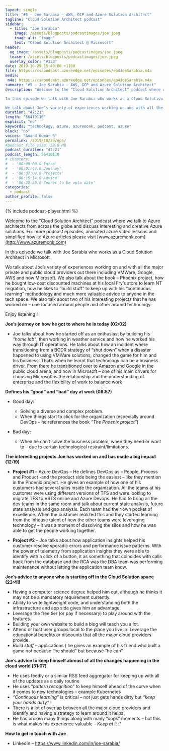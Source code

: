 ```yaml
---
layout: single
title: "#5 – Joe Sarabia – AWS, GCP and Azure Solution Architect"
tagline: "Cloud Solution Architect podcast"
sidebar:
  - title: "Joe Sarabia"
    image: /assets/blogposts/podcastimages/joe.jpeg
    image_alt: "image"
    text: "Cloud Solution Architect @ Microsoft"
header:
  og_image: /assets/blogposts/podcastimages/joe.jpeg
  teaser: /assets/blogposts/podcastimages/joe.jpeg
  overlay_color: "#333"
date: 2019-10-29 15:40:00 +1100
file: https://csapodcast.azureedge.net/episodes/ep4JoeSarabia.m4a
media: 
 m4a: https://csapodcast.azureedge.net/episodes/ep4JoeSarabia.m4a
summary: "#5 – Joe Sarabia – AWS, GCP and Azure Solution Architect"
description: "Welcome to the “Cloud Solution Architect” podcast where we talk to Azure architects from across the globe and discuss interesting and creative Azure solutions. For more podcast episodes, animated azure video lessons and simplified how-to Azure articles please visit www.azuremonk.com

In this episode we talk with Joe Sarabia who works as a Cloud Solution Architect in Microsoft

We talk about Joe’s variety of experiences working on and with all the major private and public cloud providers out there including VMWare, Google, AWS and now Microsoft. We also talk about the book – Phoenix project, how he bought low-cost discounted machines at his local Fry’s store to learn NT migration, how he likes to “build stuff” to keep up with his “continuous learning” methodology and much more valuable advice to anyone in the tech space. We also talk about two of his interesting projects that he has worked on – one focused around people and other around technology."
duration: "42:21" 
length: "56410110"
explicit: "no" 
keywords: "technology, azure, azuremonk, podcast, azure"
block: "no" 
voices: "Anand Kumar R"
permalink: /2019/10/29/ep5/
#podcast_file_size: 50.0 MB 
podcast_duration: "42:21" 
podcast_length: 56410110
# chapters:
#  - '00:00:00.0 Intro'
#  - '00:01:44.0 Journey'
#  - '00:07:09.0 Projects'
#  - '00:15:14.0 Advice'
#  - '00:20:30.0 Secret to be upto date'
categories:
  - podcast
author_profile: false
---
```


{% include podcast-player.html %}

Welcome to the “Cloud Solution Architect” podcast where we talk to Azure architects from across the globe and discuss interesting and creative Azure solutions. For more podcast episodes, animated azure video lessons and simplified how-to Azure articles please visit [www.azuremonk.com](http://www.azuremonk.com)

In this episode we talk with Joe Sarabia who works as a Cloud Solution Architect in Microsoft

We talk about Joe’s variety of experiences working on and with all the major private and public cloud providers out there including VMWare, Google, AWS and now Microsoft. We also talk about the book – Phoenix project, how he bought low-cost discounted machines at his local Fry’s store to learn NT migration, how he likes to “build stuff” to keep up with his “continuous learning” methodology and much more valuable advice to anyone in the tech space. We also talk about two of his interesting projects that he has worked on – one focused around people and other around technology.

Enjoy listening !

**Joe’s journey on how he got to where he is today (02:02)**

*   Joe talks about how he started off as an enthusiast by building his _“home lab”_, then working in weather service and how he worked his way through IT operations. He talks about how an incident where transitioning from a BCDR strategy of “shut down” when a disaster happened to using VMWare solutions, changed the game for him and his business. That’s when he learnt that technology can be a business driver. From there he transitioned over to Amazon and Google in the public cloud arena, and now in Microsoft – one of his main drivers for choosing Microsoft is the relationship and the understanding of enterprise and the flexibility of work to balance work

**Defines his “good” and “bad” day at work (08:57)**

*   Good day:
    *   Solving a diverse and complex problem.
    *   When things start to click for the organization (especially around DevOps – he references the book _“The Phoenix project”_)

*   Bad day:
    *   When he can’t solve the business problem, when they need or want to – due to certain technological restraint/limitations.

**The interesting projects Joe has worked on and has made a big impact (12:19)**

*   **Project #1** – Azure DevOps – He defines DevOps as – People, Process and Product -and the product side being the easiest – like they mention in the Phoenix project. He gives an example of how one of his customers had several silos inside the organization. All the teams at his customer were using different versions of TFS and were looking to migrate TFS to VSTS online and Azure Devops. He had to bring all the dev teams in the same room and talk about current state analysis, future state analysis and gap analysis. Each team had their own pocket of excellence. When the customer realized this and they started learning from the inhouse talent of how the other teams were leveraging technology – it was a moment of dissolving the silos and how he was able to get the people working together.

*   **Project #2** – Joe talks about how application insights helped his customer resolve sporadic errors and performance issue patterns. With the power of telemetry from application insights they were able to identify with a click of a button, it as something that coincides with calls back from the database and the RCA was the DBA team was performing maintenance without letting the application team know.

**Joe’s advice to anyone who is starting off in the Cloud Solution space (23:41)**

*   Having a computer science degree helped him out, although he thinks it may not be a mandatory requirement currently.
*   Ability to write lightweight code, and understanding both the infrastructure and app side gives him an advantage.
*   Leverage the free tier (or pay if necessary) to play around with the features.
*   Building your own website to build a blog will teach you a lot.
*   Attend or host user groups local to the place you live in. Leverage the educational benefits or discounts that all the major cloud providers provide.
*   _Build stuff_ – applications ( he gives an example of his friend who built a game not because “he should” but because “he can”

**Joe’s advice to keep himself abreast of all the changes happening in the cloud world (31:07)**

*   He uses feedly or a similar RSS feed aggregator for keeping up with all of the updates as a daily routine
*   He uses “_pattern recognition_” to keep himself ahead of the curve when it comes to new technologies – example Kubernetes
*   _“Continuous learning”_ is critical – not just gets hands dirty but _“keep your hands dirty”_ !
*   There is a lot of overlap between all the major cloud providers and identify and having a strategy to learn around it helps.
*   He has broken many things along with many “oops” moments – but this is what makes his experience valuable – _Keep at it !!_

**How to get in touch with Joe**

*   LinkedIn – https://www.linkedin.com/in/joe-sarabia/